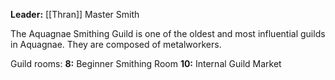 **Leader:** [[Thran]] Master Smith

The Aquagnae Smithing Guild is one of the oldest and most influential guilds in Aquagnae. They are composed of metalworkers.


Guild rooms: 
**8:** Beginner Smithing Room
**10:** Internal Guild Market 

